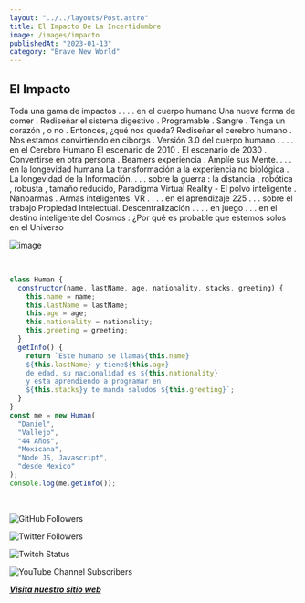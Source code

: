 ```yaml
---
layout: "../../layouts/Post.astro"
title: El Impacto De La Incertidumbre
image: /images/impacto
publishedAt: "2023-01-13"
category: "Brave New World"
---
```


## El Impacto

Toda una gama de impactos .
. . . en el cuerpo humano
Una nueva forma de comer .
Rediseñar el sistema digestivo .
Programable . Sangre .
Tenga un corazón , o no .
Entonces, ¿qué nos queda?
Rediseñar el cerebro humano .
Nos estamos convirtiendo en ciborgs .
Versión 3.0 del cuerpo humano .
. . . en el Cerebro Humano
El escenario de 2010 .
El escenario de 2030 .
Convertirse en otra persona . Beamers
experiencia . Amplíe sus Mente.
. . . en la longevidad humana
La transformación a la experiencia no biológica .
La longevidad de la Información.
. . . sobre la guerra : la distancia , robótica , robusta , tamaño reducido,
Paradigma
Virtual Reality -
El polvo inteligente .
Nanoarmas .
Armas inteligentes.
VR .
. . . en el aprendizaje 225
. . . sobre el trabajo
Propiedad Intelectual.
Descentralización .
. . . en juego
. . . en el destino inteligente del Cosmos : ¿Por qué es probable que estemos solos en
el Universo

![image](https://c4.wallpaperflare.com/wallpaper/39/346/426/digital-art-men-city-futuristic-night-hd-wallpaper-preview.jpg)

<br/>

```js
class Human {
  constructor(name, lastName, age, nationality, stacks, greeting) {
    this.name = name;
    this.lastName = lastName;
    this.age = age;
    this.nationality = nationality;
    this.greeting = greeting;
  }
  getInfo() {
    return `Este humano se llama${this.name}
    ${this.lastName} y tiene${this.age}
    de edad, su nacionalidad es ${this.nationality}
    y esta aprendiendo a programar en 
    ${this.stacks}y te manda saludos ${this.greeting}`;
  }
}
const me = new Human(
  "Daniel",
  "Vallejo",
  "44 Años",
  "Mexicana",
  "Node JS, Javascript",
  "desde Mexico"
);
console.log(me.getInfo());
```

<br/>

![GitHub Followers](https://img.shields.io/github/followers/DanyVeneno?style=social)

![Twitter Followers](https://img.shields.io/twitter/follow/venenodigital?style=social)

![Twitch Status](https://img.shields.io/twitch/status/yehiibhii?style=social)

![YouTube Channel Subscribers](https://img.shields.io/youtube/channel/subscribers/UC8UhdMAKJX56O2PY8kzBIlw?style=social)

[**_Visita nuestro sitio web_**](https://juanitovenenoestudio.up.railway.app/)
